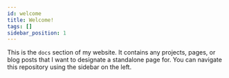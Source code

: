 ```yaml
---
id: welcome
title: Welcome!
tags: []
sidebar_position: 1
---
```


This is the `docs` section of my website. It contains any projects, pages, or blog posts that I want to designate a standalone page for. You can navigate this repository using the sidebar on the left.
